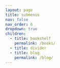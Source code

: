 ```yaml
---
layout: page
title: submenus
nav: false
nav_order: 6
dropdown: true
children:
  - title: bookshelf
    permalink: /books/
  - title: divider
  - title: blog
    permalink: /blog/
---
```

